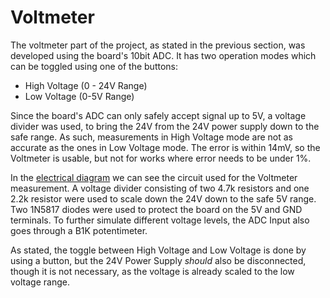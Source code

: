 # Voltmeter

The voltmeter part of the project, as stated in the previous section, was developed using the board's 10bit ADC. It has two operation modes which can be toggled using one of the buttons:

- High Voltage (0 - 24V Range)
- Low Voltage (0-5V Range)

Since the board's ADC can only safely accept signal up to 5V, a voltage divider was used, to bring the 24V from the 24V power supply down to the safe range. As such, measurements in High Voltage mode are not as accurate as the ones in Low Voltage mode. The error is within 14mV, so the Voltmeter is usable, but not for works where error needs to be under 1%.

In the [electrical diagram](index.md) we can see the circuit used for the Voltmeter measurement. A voltage divider consisting of two 4.7k resistors and one 2.2k resistor were used to scale down the 24V down to the safe 5V range. Two 1N5817 diodes were used to protect the board on the 5V and GND terminals. To further simulate different voltage levels, the ADC Input also goes through a B1K potentimeter.

As stated, the toggle between High Voltage and Low Voltage is done by using a button, but the 24V Power Supply *should* also be disconnected, though it is not necessary, as the voltage is already scaled to the low voltage range.
